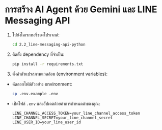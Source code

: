 # การสร้าง AI Agent ด้วย Gemini และ LINE Messaging API

1. ไปยังไดเรกทอรีของโปรเจกต์:
   ```bash
   cd 2.2_line-messaging-api-python
   ```

2. ติดตั้ง dependency ที่จำเป็น:
   ```bash
   pip install -r requirements.txt
   ```

3. ตั้งค่าตัวแปรสภาพแวดล้อม (environment variables):
- คัดลอกไฟล์ตัวอย่าง environment:
    ```bash
    cp .env.example .env
    ```
- เปิดไฟล์ `.env` และอัปเดตด้วยค่าการกำหนดค่าของคุณ:
    ```
    LINE_CHANNEL_ACCESS_TOKEN=your_line_channel_access_token
    LINE_CHANNEL_SECRET=your_line_channel_secret
    LINE_USER_ID=your_line_user_id
    ```
